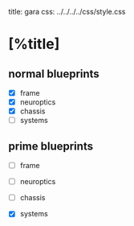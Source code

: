 title: gara
css:   ../../../../css/style.css

[%title]
========

normal blueprints
-----------------

- [X] frame
- [X] neuroptics
- [X] chassis
- [ ] systems

prime blueprints
-----------------

- [ ] frame
- [ ] neuroptics
- [ ] chassis
- [X] systems

